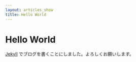 ```yaml
---
layout: articles_show
title: Hello World
---
```


# Hello World

[Jekyll](http://jekyllrb.com/) でブログを書くことにしました。よろしくお願いします。
